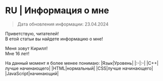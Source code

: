 <!--
     Автор: ktarasuk
-->

<style>
     b{ color: red; }
</style>

# RU | Информация о мне

>Дата обновления информации: 23.04.2024

Приветствую, читателей!<br>
В етой статьи вы найдете информацию о мне!

Меня зовут Кирилл!<br>
Мне 16 лет!<br>

На данный момент я более менее понимаю:
|Язык|Уровень|
|:-|:-|
|C++|лучше начинающего|
|HTML|нормальный|
|CSS|лучше начинающего|
|JavaScript|начинающий| 